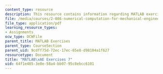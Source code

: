```yaml
---
content_type: resource
description: This resource contains information regarding MATLAB exercises 7.
file: /media/courses/2-086-numerical-computation-for-mechanical-engineers-fall-2012/64f1e4853e8e58a4bb0795c8ebcc6101_MIT2_086F12_matlab_ex7.pdf
file_type: application/pdf
learning_resource_types:
- Assignments
ocw_type: OCWFile
parent_title: MATLAB Exercises
parent_type: CourseSection
parent_uid: 9cdff75d-72ec-17ec-65e8-d98104a1f627
resourcetype: Document
title: "MATLAB\xAE Exercises 7"
uid: 64f1e485-3e8e-58a4-bb07-95c8ebcc6101
---
```

